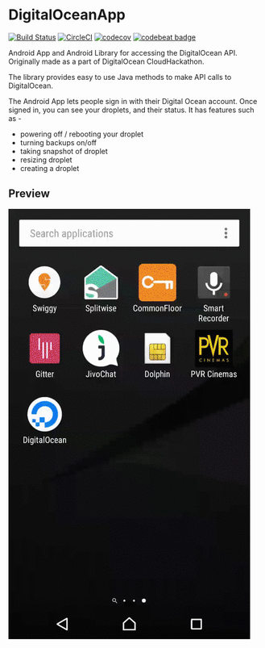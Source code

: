 # DigitalOceanApp

[![Build Status](https://travis-ci.org/coding-blocks/DigitalOceanApp.svg?branch=master)](https://travis-ci.org/coding-blocks/DigitalOceanApp)
[![CircleCI](https://circleci.com/gh/coding-blocks/DigitalOceanApp.svg?style=shield)](https://circleci.com/gh/coding-blocks/DigitalOceanApp)
[![codecov](https://codecov.io/gh/coding-blocks/DigitalOceanApp/branch/master/graph/badge.svg)](https://codecov.io/gh/coding-blocks/DigitalOceanApp)
[![codebeat badge](https://codebeat.co/badges/39a67587-5c32-416f-8166-3a5eb43335af)](https://codebeat.co/projects/github-com-coding-blocks-digitaloceanapp-master)

Android App and Android Library for accessing the DigitalOcean API.
Originally made as a part of DigitalOcean CloudHackathon.

The library provides easy to use Java methods to make API calls to DigitalOcean.

The Android App lets people sign in with their Digital Ocean account. 
Once signed in, you can see your droplets, and their status. 
It has features such as - 
 - powering off / rebooting your droplet
 - turning backups on/off
 - taking snapshot of droplet
 - resizing droplet
 - creating a droplet

 ## Preview

 ![preview](docs/preview.gif)
